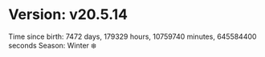 # Version: v20.5.14
Time since birth: 7472 days, 179329 hours, 10759740 minutes, 645584400 seconds
Season: Winter ❄️
